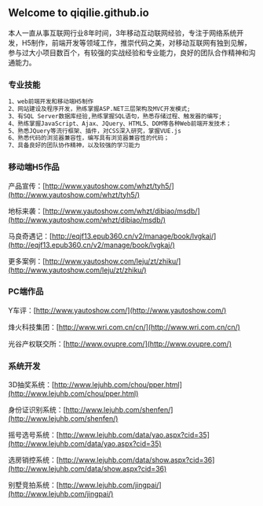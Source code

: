 ## Welcome to qiqilie.github.io

本人一直从事互联网行业8年时间，3年移动互动联网经验，专注于网络系统开发，H5制作，前端开发等领域工作，推崇代码之美，对移动互联网有独到见解，参与过大小项目数百个，有较强的实战经验和专业能力，良好的团队合作精神和沟通能力。

### 专业技能

```markdown
1、web前端开发和移动端H5制作
2、网站建设及程序开发，熟练掌握ASP.NET三层架构及MVC开发模式; 
3、有SQL Server数据库经验,熟练掌握SQL语句，熟悉存储过程、触发器的编写; 
4、熟练掌握JavaScript、Ajax、JQuery、HTML5、DOM等各种Web前端开发技术； 
5、熟悉JQuery等流行框架、插件，对CSS深入研究，掌握VUE.js
6、熟悉代码的浏览器兼容性，编写具有浏览器兼容性的代码； 
7、具备良好的团队协作精神，以及较强的学习能力
```

### 移动端H5作品

产品宣传：[http://www.yautoshow.com/whzt/tyh5/](http://www.yautoshow.com/whzt/tyh5/)

地标来袭：[http://www.yautoshow.com/whzt/dibiao/msdb/](http://www.yautoshow.com/whzt/dibiao/msdb/)

马良奇遇记：[http://eqjf13.epub360.cn/v2/manage/book/lvgkaj/](http://eqjf13.epub360.cn/v2/manage/book/lvgkaj/)

更多案例：[http://www.yautoshow.com/leju/zt/zhiku/](http://www.yautoshow.com/leju/zt/zhiku/)

### PC端作品

Y车评：[http://www.yautoshow.com/](http://www.yautoshow.com/)

烽火科技集团：[http://www.wri.com.cn/cn/](http://www.wri.com.cn/cn/)

光谷产权联交所：[http://www.ovupre.com/](http://www.ovupre.com/)

### 系统开发

3D抽奖系统：[http://www.lejuhb.com/chou/pper.html](http://www.lejuhb.com/chou/pper.html)

身份证识别系统：[http://www.lejuhb.com/shenfen/](http://www.lejuhb.com/shenfen/)

摇号选号系统：[http://www.lejuhb.com/data/yao.aspx?cid=35](http://www.lejuhb.com/data/yao.aspx?cid=35)

选房销控系统：[http://www.lejuhb.com/data/show.aspx?cid=36](http://www.lejuhb.com/data/show.aspx?cid=36)

别墅竞拍系统：[http://www.lejuhb.com/jingpai/](http://www.lejuhb.com/jingpai/)
